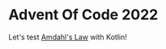 # Advent Of Code 2022 

Let's test [Amdahl's Law](https://en.wikipedia.org/wiki/Amdahl%27s_law) with Kotlin!